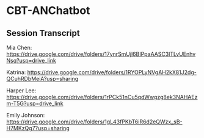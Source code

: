 # CBT-ANChatbot
## Session Transcript
Mia Chen: https://drive.google.com/drive/folders/17ynrSmUjl6BIPpaAASC3lTLvUEnhvNsq?usp=drive_link

Katrina: https://drive.google.com/drive/folders/1RYOPLyNVgAH2kX81J2dg-QCuhRDbMeiA?usp=sharing

Harper Lee: https://drive.google.com/drive/folders/1rPCk51nCu5qdWwgzg8ek3NAHAEzm-T5G?usp=drive_link

Emily Johnson: https://drive.google.com/drive/folders/1gL43fPKbT6iR6d2eQWzx_sB-H7MKzQg7?usp=sharing

